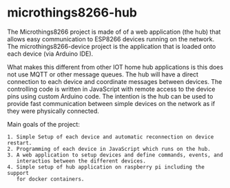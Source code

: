 # microthings8266-hub

The Microthings8266 project is made of of a web application (the hub) that allows easy 
communication to ESP8266 devices running on the network. The microthings8266-device project 
is the application that is loaded onto each device (via Arduino IDE). 

What makes this different from other IOT home hub applications is this does not use MQTT 
or other message queues. The hub will have a direct connection to each device and 
coordinate messages between devices. The controlling code is written in JavaScript 
with remote access to the device pins using custom Arduino code. The intention is the hub can be used to provide 
fast communication between simple devices on the network as if they were physically 
connected.  

Main goals of the project:

    1. Simple Setup of each device and automatic reconnection on device restart.
    2. Programming of each device in JavaScript which runs on the hub.
    3. A web application to setup devices and define commands, events, and 
       interactios between the different devices.
    4. Simple setup of hub application on raspberry pi including the support 
       for docker containers.